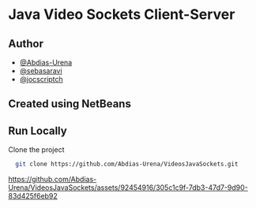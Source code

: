 
# Java Video Sockets Client-Server






## Author
- [@Abdias-Urena](https://www.github.com/Abdias-Urena)
- [@sebasaravi](https://www.github.com/sebasaravi)
- [@jocscriptch](https://www.github.com/jocscriptch)


## Created using NetBeans  



## Run Locally

Clone the project

```bash
  git clone https://github.com/Abdias-Urena/VideosJavaSockets.git
```

https://github.com/Abdias-Urena/VideosJavaSockets/assets/92454916/305c1c9f-7db3-47d7-9d90-83d425f6eb92

